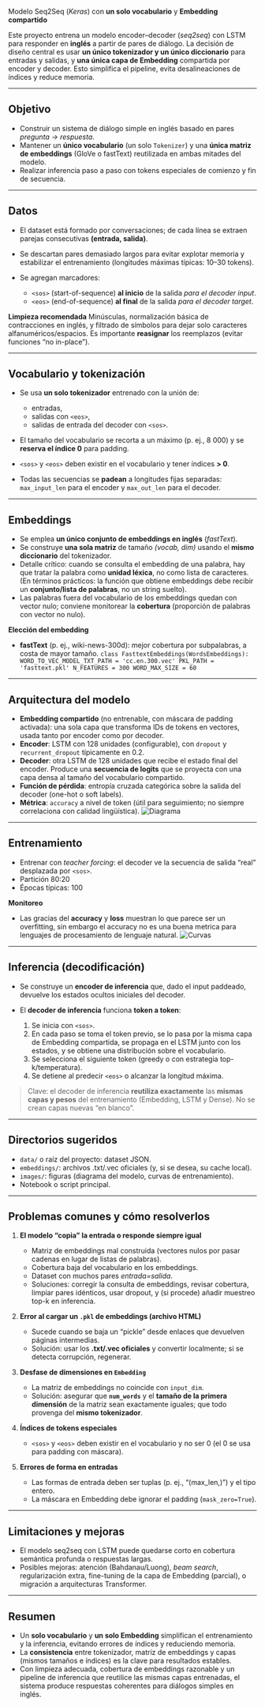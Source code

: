 Modelo Seq2Seq (*Keras*) con **un solo vocabulario** y **Embedding compartido**

Este proyecto entrena un modelo encoder–decoder (*seq2seq*) con LSTM para responder en **inglés** a partir de pares de diálogo. La decisión de diseño central es usar **un único tokenizador y un único diccionario** para entradas y salidas, y **una única capa de Embedding** compartida por encoder y decoder. Esto simplifica el pipeline, evita desalineaciones de índices y reduce memoria.

---

## Objetivo

* Construir un sistema de diálogo simple en inglés basado en pares *pregunta → respuesta*.
* Mantener un **único vocabulario** (un solo `Tokenizer`) y una **única matriz de embeddings** (GloVe o fastText) reutilizada en ambas mitades del modelo.
* Realizar inferencia paso a paso con tokens especiales de comienzo y fin de secuencia.

---

## Datos

* El dataset está formado por conversaciones; de cada línea se extraen parejas consecutivas **(entrada, salida)**.
* Se descartan pares demasiado largos para evitar explotar memoria y estabilizar el entrenamiento (longitudes máximas típicas: 10–30 tokens).
* Se agregan marcadores:

  * `<sos>` (start-of-sequence) **al inicio** de la salida *para el decoder input*.
  * `<eos>` (end-of-sequence) **al final** de la salida *para el decoder target*.

**Limpieza recomendada**
Minúsculas, normalización básica de contracciones en inglés, y filtrado de símbolos para dejar solo caracteres alfanuméricos/espacios. Es importante **reasignar** los reemplazos (evitar funciones “no in-place”).

---

## Vocabulario y tokenización

* Se usa **un solo tokenizador** entrenado con la unión de:

  * entradas,
  * salidas con `<eos>`,
  * salidas de entrada del decoder con `<sos>`.
* El tamaño del vocabulario se recorta a un máximo (p. ej., 8 000) y se **reserva el índice 0** para padding.
* `<sos>` y `<eos>` deben existir en el vocabulario y tener índices **> 0**.
* Todas las secuencias se **padean** a longitudes fijas separadas: `max_input_len` para el encoder y `max_out_len` para el decoder.

---

## Embeddings

* Se emplea **un único conjunto de embeddings en inglés** (*fastText*).
* Se construye **una sola matriz** de tamaño *(vocab, dim)* usando el **mismo diccionario** del tokenizador.
* Detalle crítico: cuando se consulta el embedding de una palabra, hay que tratar la palabra como **unidad léxica**, no como lista de caracteres. (En términos prácticos: la función que obtiene embeddings debe recibir un **conjunto/lista de palabras**, no un string suelto).
* Las palabras fuera del vocabulario de los embeddings quedan con vector nulo; conviene monitorear la **cobertura** (proporción de palabras con vector no nulo).

**Elección del embedding**
* **fastText** (p. ej., wiki-news-300d): mejor cobertura por subpalabras, a costa de mayor tamaño.
`class FasttextEmbeddings(WordsEmbeddings):
  WORD_TO_VEC_MODEL_TXT_PATH = 'cc.en.300.vec'
  PKL_PATH = 'fasttext.pkl'
  N_FEATURES = 300
  WORD_MAX_SIZE = 60`

---

## Arquitectura del modelo

* **Embedding compartido** (no entrenable, con máscara de padding activada): una sola capa que transforma IDs de tokens en vectores, usada tanto por encoder como por decoder.
* **Encoder**: LSTM con 128 unidades (configurable), con `dropout` y `recurrent_dropout` típicamente en 0.2.
* **Decoder**: otra LSTM de 128 unidades que recibe el estado final del encoder. Produce una **secuencia de logits** que se proyecta con una capa densa al tamaño del vocabulario compartido.
* **Función de pérdida**: entropía cruzada categórica sobre la salida del decoder (one-hot o soft labels).
* **Métrica**: `accuracy` a nivel de token (útil para seguimiento; no siempre correlaciona con calidad lingüística).
![Diagrama](./images/model_plot.png)
---

## Entrenamiento

* Entrenar con *teacher forcing*: el decoder ve la secuencia de salida “real” desplazada por `<sos>`.
* Partición 80:20 
* Épocas típicas: 100
  
**Monitoreo**
* Las gracias del **accuracy** y **loss** muestran lo que parece ser un overfitting, sin embargo el accuracy no es una buena metrica para lenguajes de procesamiento de lenguaje natural.
![Curvas](./images/training_curves.png)
---

## Inferencia (decodificación)

* Se construye un **encoder de inferencia** que, dado el input paddeado, devuelve los estados ocultos iniciales del decoder.
* El **decoder de inferencia** funciona **token a token**:

  1. Se inicia con `<sos>`.
  2. En cada paso se toma el token previo, se lo pasa por la misma capa de Embedding compartida, se propaga en el LSTM junto con los estados, y se obtiene una distribución sobre el vocabulario.
  3. Se selecciona el siguiente token (greedy o con estrategia top-k/temperatura).
  4. Se detiene al predecir `<eos>` o alcanzar la longitud máxima.

> Clave: el decoder de inferencia **reutiliza exactamente** las **mismas capas y pesos** del entrenamiento (Embedding, LSTM y Dense). No se crean capas nuevas “en blanco”.

---

## Directorios sugeridos

* `data/` o raíz del proyecto: dataset JSON.
* `embeddings/`: archivos .txt/.vec oficiales (y, si se desea, su cache local).
* `images/`: figuras (diagrama del modelo, curvas de entrenamiento).
* Notebook o script principal.

---

## Problemas comunes y cómo resolverlos

1. **El modelo “copia” la entrada o responde siempre igual**

   * Matriz de embeddings mal construida (vectores nulos por pasar cadenas en lugar de listas de palabras).
   * Cobertura baja del vocabulario en los embeddings.
   * Dataset con muchos pares *entrada=salida*.
   * Soluciones: corregir la consulta de embeddings, revisar cobertura, limpiar pares idénticos, usar dropout, y (si procede) añadir muestreo top-k en inferencia.

2. **Error al cargar un `.pkl` de embeddings (archivo HTML)**

   * Sucede cuando se baja un “pickle” desde enlaces que devuelven páginas intermedias.
   * Solución: usar los **.txt/.vec oficiales** y convertir localmente; si se detecta corrupción, regenerar.

3. **Desfase de dimensiones en `Embedding`**

   * La matriz de embeddings no coincide con `input_dim`.
   * Solución: asegurar que **`num_words`** y el **tamaño de la primera dimensión** de la matriz sean exactamente iguales; que todo provenga del **mismo tokenizador**.

4. **Índices de tokens especiales**

   * `<sos>` y `<eos>` deben existir en el vocabulario y no ser 0 (el 0 se usa para padding con máscara).

5. **Errores de forma en entradas**

   * Las formas de entrada deben ser tuplas (p. ej., “(max\_len,)”) y el tipo entero.
   * La máscara en Embedding debe ignorar el padding (`mask_zero=True`).

---

## Limitaciones y mejoras

* El modelo seq2seq con LSTM puede quedarse corto en cobertura semántica profunda o respuestas largas.
* Posibles mejoras: atención (Bahdanau/Luong), *beam search*, regularización extra, fine-tuning de la capa de Embedding (parcial), o migración a arquitecturas Transformer.

---

## Resumen

* Un **solo vocabulario** y **un solo Embedding** simplifican el entrenamiento y la inferencia, evitando errores de índices y reduciendo memoria.
* La **consistencia** entre tokenizador, matriz de embeddings y capas (mismos tamaños e índices) es la clave para resultados estables.
* Con limpieza adecuada, cobertura de embeddings razonable y un pipeline de inferencia que reutilice las mismas capas entrenadas, el sistema produce respuestas coherentes para diálogos simples en inglés.

